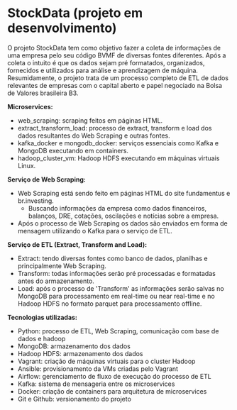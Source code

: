 # StockData (projeto em desenvolvimento)

O projeto StockData tem como objetivo fazer a coleta de informações de uma empresa pelo seu código BVMF de diversas fontes diferentes.
Após a coleta o intuito é que os dados sejam pré formatados, organizados, fornecidos e utilizados para análise e aprendizagem de máquina.
Resumidamente, o projeto trata de um processo completo de ETL de dados relevantes de empresas com o capital aberto e papel 
negociado na Bolsa de Valores brasileira B3.

<b>Microservices:</b>
  * web_scraping: scraping feitos em páginas HTML.
  * extract_transform_load: processo de extract, transform e load dos dados resultantes do Web Scraping
e outras fontes.
  * kafka_docker e mongodb_docker: serviços essenciais como Kafka e MongoDB executando em containers.
  * hadoop_cluster_vm: Hadoop HDFS executando em máquinas virtuais Linux.

<b>Serviço de Web Scraping:</b>
  * Web Scraping está sendo feito em páginas HTML do site fundamentus e br.investing.
    * Buscando informações da empresa como dados financeiros, balanços, DRE, cotações, oscilações e notícias sobre a empresa.
  * Após o processo de Web Scraping os dados são enviados em forma de mensagem utilizando
o Kafka para o serviço de ETL.

<b>Serviço de ETL (Extract, Transform and Load):</b>
  * Extract: tendo diversas fontes como banco de dados, planilhas e principalmente Web Scraping.
  * Transform: todas informações serão pré processadas e formatadas antes do armazenamento.
  * Load: após o processo de 'Transform' as informações serão salvas no MongoDB para processamento em real-time ou near real-time e no Hadoop HDFS no formato parquet para processamento offline.

<b>Tecnologias utilizadas:</b>
  * Python: processo de ETL, Web Scraping, comunicação com base de dados e hadoop
  * MongoDB: armazenamento dos dados
  * Hadoop HDFS: armazenamento dos dados
  * Vagrant: criação de máquinas virtuais para o cluster Hadoop
  * Ansible: provisionamento da VMs criadas pelo Vagrant
  * Airflow: gerenciamento de fluxo de execução do processo de ETL
  * Kafka: sistema de mensageria entre os microservices
  * Docker: criação de containers para arquitetura de microservices
  * Git e Github: versionamento do projeto
  
